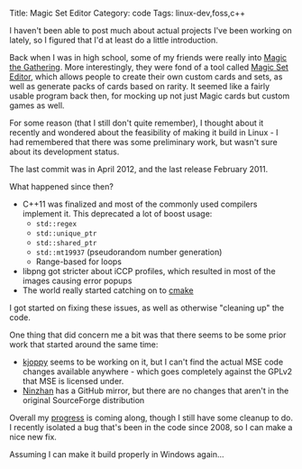 Title: Magic Set Editor
Category: code
Tags: linux-dev,foss,c++

I haven't been able to post much about actual projects I've been working on lately, so I figured that I'd at least do a little introduction.

Back when I was in high school, some of my friends were really into [Magic the Gathering][].
More interestingly, they were fond of a tool called [Magic Set Editor][], which allows people to create their own custom cards and sets, as well as generate packs of cards based on rarity.
It seemed like a fairly usable program back then, for mocking up not just Magic cards but custom games as well.

For some reason (that I still don't quite remember), I thought about it recently and wondered about the feasibility of making it build in Linux - I had remembered that there was some preliminary work, but wasn't sure about its development status.

The last commit was in April 2012, and the last release February 2011.

What happened since then?

- C++11 was finalized and most of the commonly used compilers implement it. This deprecated a lot of boost usage:
	- `std::regex`
	- `std::unique_ptr`
	- `std::shared_ptr`
	- `std::mt19937` (pseudorandom number generation)
	- Range-based for loops
- libpng got stricter about iCCP profiles, which resulted in most of the images causing error popups
- The world really started catching on to [cmake][]

I got started on fixing these issues, as well as otherwise "cleaning up" the code.

One thing that did concern me a bit was that there seems to be some prior work that started around the same time:

- [kjoppy][] seems to be working on it, but I can't find the actual MSE code changes available anywhere - which goes completely against the GPLv2 that MSE is licensed under.
- [Ninzhan][] has a GitHub mirror, but there are no changes that aren't in the original SourceForge distribution

Overall my [progress][MSE] is coming along, though I still have some cleanup to do. I recently isolated a bug that's been in the code since 2008, so I can make a nice new fix.

Assuming I can make it build properly in Windows again...

[Magic the Gathering]: http://magic.wizards.com/
[Magic Set Editor]: http://magicseteditor.sourceforge.net/
[cmake]: http://cmake.org
[kjoppy]: http://magicseteditor.sourceforge.net/node/7072
[Ninzhan]: http://magicseteditor.sourceforge.net/node/9319
[MSE]: http://github.com/msoucy/MagicSetEditor
